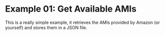 # Example 01: Get Available AMIs #

This is a really simple example, it retrieves the AMIs provided by Amazon (or yourself) and stores them in a JSON file.
